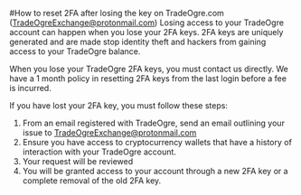 #How to reset 2FA after losing the key on TradeOgre.com (TradeOgreExchange@protonmail.com)
Losing access to your TradeOgre account can happen when you lose your 2FA keys. 2FA keys are uniquely generated and are made stop identity theft and hackers from gaining access to your TradeOgre balance.

When you lose your TradeOgre 2FA keys, you must contact us directly. We have a 1 month policy in resetting 2FA keys from the last login before a fee is incurred.

If you have lost your 2FA key, you must follow these steps:

1. From an email registered with TradeOgre, send an email outlining your issue to TradeOgreExchange@protonmail.com
2. Ensure you have access to cryptocurrency wallets that have a history of interaction with your TradeOgre account.
3. Your request will be reviewed
4. You will be granted access to your account through a new 2FA key or a complete removal of the old 2FA key.
